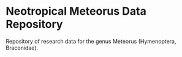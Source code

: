 # Neotropical Meteorus Data Repository

Repository of research data for the genus Meteorus (Hymenoptera, Braconidae). 
